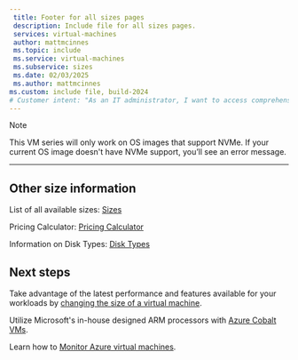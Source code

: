 ```yaml
---
 title: Footer for all sizes pages
 description: Include file for all sizes pages.
 services: virtual-machines
 author: mattmcinnes
 ms.topic: include
 ms.service: virtual-machines
 ms.subservice: sizes
 ms.date: 02/03/2025
 ms.author: mattmcinnes
ms.custom: include file, build-2024
# Customer intent: "As an IT administrator, I want to access comprehensive information about virtual machine sizes and performance options, so that I can make informed decisions about resizing and optimizing resources for my workloads."
---
```

> [!NOTE]
> This VM series will only work on OS images that support NVMe. If your current OS image doesn't have NVMe support, you’ll see an error message.

---

## Other size information

List of all available sizes: [Sizes](../../sizes.md)

Pricing Calculator: [Pricing Calculator](https://azure.microsoft.com/pricing/calculator/)

Information on Disk Types: [Disk Types](../../disks-types.md)

## Next steps

Take advantage of the latest performance and features available for your workloads by [changing the size of a virtual machine](../../../virtual-machines/sizes/resize-vm.md).

Utilize Microsoft's in-house designed ARM processors with [Azure Cobalt VMs](../../../virtual-machines/sizes/cobalt-overview.md).

Learn how to [Monitor Azure virtual machines](../../../virtual-machines/monitor-vm.md).
